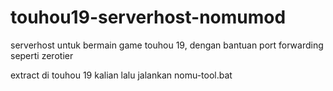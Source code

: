 # touhou19-serverhost-nomumod
serverhost untuk bermain game touhou 19, dengan bantuan port forwarding seperti zerotier


extract di touhou 19 kalian lalu jalankan nomu-tool.bat

